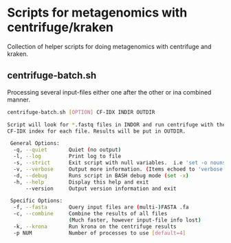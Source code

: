 # Scripts for metagenomics with centrifuge/kraken

Collection of helper scripts for doing metagenomics with centrifuge and kraken.

## centrifuge-batch.sh
Processing several input-files either one after the other or ina combined manner.

```bash
centrifuge-batch.sh [OPTION] CF-IDX INDIR OUTDIR

Script will look for *.fastq files in INDOR and run centrifuge with the
CF-IDX index for each file. Results will be put in OUTDIR.

 General Options:
  -q, --quiet       Quiet (no output)
  -l, --log         Print log to file
  -s, --strict      Exit script with null variables.  i.e 'set -o nounset'
  -v, --verbose     Output more information. (Items echoed to 'verbose')
  -d, --debug       Runs script in BASH debug mode (set -x)
  -h, --help        Display this help and exit
      --version     Output version information and exit

 Specific Options:
  -f, --fasta       Query input files are (multi-)FASTA .fa
  -c, --combine     Combine the results of all files
                    (Much faster, however input-file info lost)
  -k, --krona       Run krona on the centrifuge results
  -p NUM            Number of processes to use [default=4]
```


